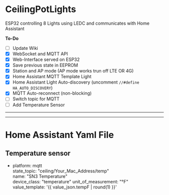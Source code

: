 # CeilingPotLights

ESP32 controlling 8 Lights using LEDC and communicates with Home Assistant

**To-Do**
- [ ] Update Wiki
- [x] WebSocket and MQTT API
- [x] Web-Interface served on ESP32
- [x] Save previous state in EEPROM
- [X] Station and AP mode (AP mode works trun off LTE OR 4G)
- [x] Home Assistant MQTT Template Light
- [x] Home Assistant Light Auto-discovery (uncomment `//#define HA_AUTO_DISCOVERY`)
- [x] MQTT Auto-reconnect (non-blocking)
- [ ] Switch topic for MQTT
- [ ] Add Temperature Sensor

__________________________________________________________________________________________________________________________________________
__________________________________________________________________________________________________________________________________________

# Home Assistant Yaml File

## Temperature sensor
- platform: mqtt  
  state_topic: "ceiling/Your_Mac_Address/temp"  
  name: "SN3 Temperature"  
  device_class: "temperature"
  unit_of_measurement: "°F"  
  value_template: '{{ value_json.tempF | round(1) }}' 
